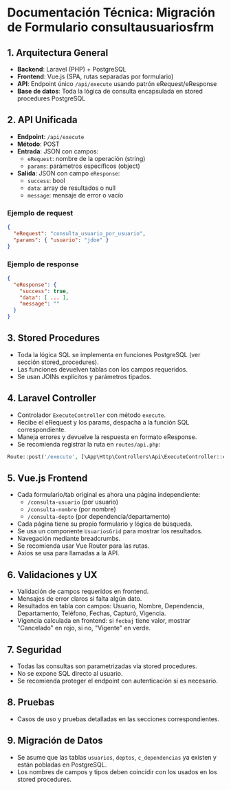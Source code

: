 # Documentación Técnica: Migración de Formulario consultausuariosfrm

## 1. Arquitectura General

- **Backend**: Laravel (PHP) + PostgreSQL
- **Frontend**: Vue.js (SPA, rutas separadas por formulario)
- **API**: Endpoint único `/api/execute` usando patrón eRequest/eResponse
- **Base de datos**: Toda la lógica de consulta encapsulada en stored procedures PostgreSQL

## 2. API Unificada

- **Endpoint**: `/api/execute`
- **Método**: POST
- **Entrada**: JSON con campos:
  - `eRequest`: nombre de la operación (string)
  - `params`: parámetros específicos (object)
- **Salida**: JSON con campo `eResponse`:
  - `success`: bool
  - `data`: array de resultados o null
  - `message`: mensaje de error o vacío

### Ejemplo de request
```json
{
  "eRequest": "consulta_usuario_por_usuario",
  "params": { "usuario": "jdoe" }
}
```

### Ejemplo de response
```json
{
  "eResponse": {
    "success": true,
    "data": [ ... ],
    "message": ""
  }
}
```

## 3. Stored Procedures

- Toda la lógica SQL se implementa en funciones PostgreSQL (ver sección stored_procedures).
- Las funciones devuelven tablas con los campos requeridos.
- Se usan JOINs explícitos y parámetros tipados.

## 4. Laravel Controller

- Controlador `ExecuteController` con método `execute`.
- Recibe el eRequest y los params, despacha a la función SQL correspondiente.
- Maneja errores y devuelve la respuesta en formato eResponse.
- Se recomienda registrar la ruta en `routes/api.php`:

```php
Route::post('/execute', [\App\Http\Controllers\Api\ExecuteController::class, 'execute']);
```

## 5. Vue.js Frontend

- Cada formulario/tab original es ahora una página independiente:
  - `/consulta-usuario` (por usuario)
  - `/consulta-nombre` (por nombre)
  - `/consulta-depto` (por dependencia/departamento)
- Cada página tiene su propio formulario y lógica de búsqueda.
- Se usa un componente `UsuariosGrid` para mostrar los resultados.
- Navegación mediante breadcrumbs.
- Se recomienda usar Vue Router para las rutas.
- Axios se usa para llamadas a la API.

## 6. Validaciones y UX

- Validación de campos requeridos en frontend.
- Mensajes de error claros si falta algún dato.
- Resultados en tabla con campos: Usuario, Nombre, Dependencia, Departamento, Teléfono, Fechas, Capturó, Vigencia.
- Vigencia calculada en frontend: si `fecbaj` tiene valor, mostrar "Cancelado" en rojo, si no, "Vigente" en verde.

## 7. Seguridad

- Todas las consultas son parametrizadas vía stored procedures.
- No se expone SQL directo al usuario.
- Se recomienda proteger el endpoint con autenticación si es necesario.

## 8. Pruebas

- Casos de uso y pruebas detalladas en las secciones correspondientes.

## 9. Migración de Datos

- Se asume que las tablas `usuarios`, `deptos`, `c_dependencias` ya existen y están pobladas en PostgreSQL.
- Los nombres de campos y tipos deben coincidir con los usados en los stored procedures.
